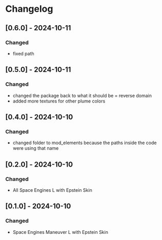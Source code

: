 # Changelog

## [0.6.0] - 2024-10-11

### Changed

- fixed path

## [0.5.0] - 2024-10-11

### Changed

- changed the package back to what it should be = reverse domain
- added more textures for other plume colors

## [0.4.0] - 2024-10-10

### Changed

- changed folder to mod_elements because the paths inside the code were using that name

## [0.2.0] - 2024-10-10

### Changed

- All Space Engines L with Epstein Skin

## [0.1.0] - 2024-10-10

### Changed

- Space Engines Maneuver L with Epstein Skin